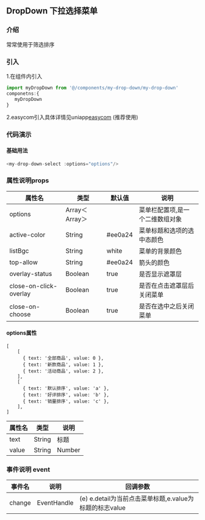 ## DropDown 下拉选择菜单

### 介绍
常常使用于筛选排序

### 引入
1.在组件内引入
```javascript
import myDropDown from '@/components/my-drop-down/my-drop-down'
componetns:{
   myDropDown
}
```
2.easycom引入具体详情见uniapp[easycom](https://uniapp.dcloud.io/collocation/pages?id=easycom) (推荐使用) 

### 代码演示

#### 基础用法

```javascript
<my-drop-down-select :options="options"/>
```

### 属性说明props

|属性名|类型|默认值|说明
---|---|---|---
options|Array＜Array＞||菜单栏配置项,是一个二维数组对象
active-color|String|#ee0a24|菜单标题和选项的选中态颜色
listBgc|String|white|菜单的背景颜色
top-allow|String|#ee0a24|箭头的颜色
overlay-status|Boolean|true|是否显示遮罩层
close-on-click-overlay|Boolean|true|是否在点击遮罩层后关闭菜单			
close-on-choose|Boolean|true|是否在选中之后关闭菜单

#### options属性
```
[
    [
      { text: '全部商品', value: 0 },
      { text: '新款商品', value: 1 },
      { text: '活动商品', value: 2 },
    ],
    [
      { text: '默认排序', value: 'a' },
      { text: '好评排序', value: 'b' },
      { text: '销量排序', value: 'c' },
    ],
]
```
|属性名|类型|说明
---|---|---
text|String|标题
value|String|Number|当前text的标志

### 事件说明 event

|事件名|说明|回调参数
---|---|---
change|EventHandle|(e) e.detail为当前点击菜单标题,e.value为标题的标志value
